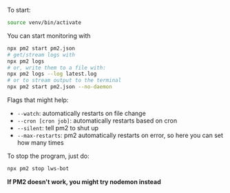 To start:
```sh
source venv/bin/activate
```

You can start monitoring with
```sh
npx pm2 start pm2.json 
# get/stream logs with 
npx pm2 logs
# or, write them to a file with:
npx pm2 logs --log latest.log
# or to stream output to the terminal
npx pm2 start pm2.json --no-daemon
```

Flags that might help:
- `--watch`: automatically restarts on file change
- `--cron [cron job]`: automatically restarts based on cron
- `--silent`: tell pm2 to shut up
- `--max-restarts`: pm2 automatically restarts on error, so here you can set how many times

To stop the program, just do:
```sh
npx pm2 stop lws-bot
```

**If PM2 doesn't work, you might try nodemon instead**

